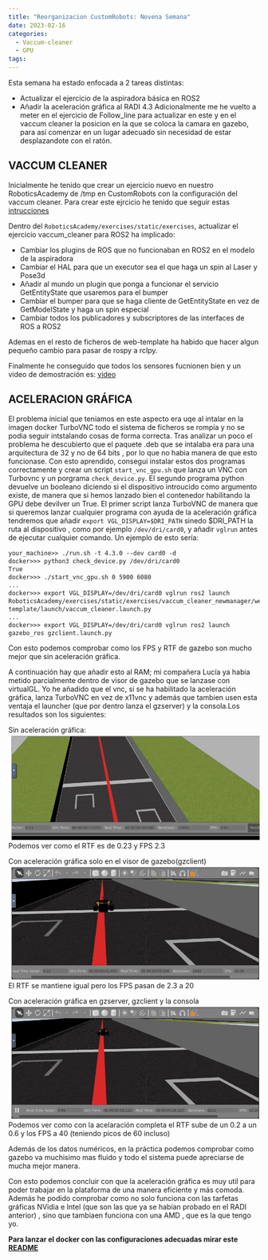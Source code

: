 ```yaml
---
title: "Reorganizacion CustomRobots: Novena Semana"
date: 2023-02-16
categories:
  - Vaccum-cleaner
  - GPU
tags:
---
```


Esta semana ha estado enfocada a 2 tareas distintas:
- Actualizar el ejercicio de la aspiradora básica en ROS2
- Añadir la aceleración gráfica al RADI 4.3
Adicionalmente me he vuelto a meter en el ejercicio de Follow_line para actualizar en este y en el vaccum cleaner la posicion en la que se coloca la camara en gazebo, para así comenzar en un lugar adecuado sin necesidad de estar desplazandote con el ratón.

## VACCUM CLEANER
Inicialmente he tenido que crear un ejercicio nuevo en nuestro RoboticsAcademy de /tmp en CustomRobots con la configuración del vaccum cleaner. Para crear este ejrcicio he tenido que seguir estas [intrucciones](https://github.com/JdeRobot/RoboticsAcademy/blob/master/docs/InstructionsForDevelopers.md#how-to-add-a-new-exercise)

Dentro del `RoboticsAcademy/exercises/static/exercises`, actualizar el ejercicio vaccum_cleaner para ROS2 ha implicado:
- Cambiar los plugins de ROS que no funcionaban en ROS2 en el modelo de la aspiradora
- Cambiar el HAL para que un executor sea el que haga un spin al Laser y Pose3d
- Añadir al mundo un plugin que ponga a funcionar el servicio GetEntityState que usaremos para el bumper
- Cambiar el bumper para que se haga cliente de GetEntityState en vez de GetModelState y haga un spin especial
- Cambiar todos los publicadores y subscriptores de las interfaces de ROS a ROS2

Ademas en el resto de ficheros de web-template ha habido que hacer algun pequeño cambio para pasar de rospy a rclpy.

Finalmente he conseguido que todos los sensores fucnionen bien y un video de demostración es: [video]()

## ACELERACION GRÁFICA
El problema inicial que teniamos en este aspecto era uqe al intalar en la imagen docker TurboVNC todo el sistema de ficheros se rompía y no se podia seguir intstalando cosas de forma correcta. Tras analizar un poco el problema he descubierto que el paquete .deb que se intalaba era para una arquitectura de 32 y no de 64 bits , por lo que no habia manera de que esto funcionase. Con esto aprendido, conseguí instalar estos dos programas correctamente y crear un script `start_vnc_gpu.sh` que lanza un VNC con Turbovnc y un porgrama `check_device.py`. El segundo programa python devuelve un booleano diciendo si el dispositivo introucido como argumento existe, de manera que si hemos lanzado bien el contenedor habilitando la GPU debe devilver un True. El primer script lanza TurboVNC de manera que si queremos lanzar cualquier programa con ayuda de la aceleración gráfica tendremos que añadir `export VGL_DISPLAY=$DRI_PATH` sinedo $DRI_PATH la ruta al dispositivo , como por ejemplo `/dev/dri/card0`, y añadir `vglrun` antes de ejecutar cualquier comando. Un ejemplo de esto sería:
~~~
your_machine>> ./run.sh -t 4.3.0 --dev card0 -d
docker>>> python3 check_device.py /dev/dri/card0
True
docker>>> ./start_vnc_gpu.sh 0 5900 6080
...
docker>>> export VGL_DISPLAY=/dev/dri/card0 vglrun ros2 launch RoboticsAcademy/exercises/static/exercises/vaccum_cleaner_newmanager/web-template/launch/vaccum_cleaner.launch.py
...
docker>>> export VGL_DISPLAY=/dev/dri/card0 vglrun ros2 launch gazebo_ros gzclient.launch.py
~~~
Con esto podemos comprobar como los FPS y RTF de gazebo son mucho mejor que sin aceleración gráfica. 

A continuación hay que añadir esto al RAM; mi compañera Lucía ya habia metido parcialmente dentro de visor de gazebo que se lanzase con virtualGL. Yo he añadido que el vnc, si se ha habilitado la aceleración gráfica, lanza TurboVNC en vez de x11vnc y además que tambien usen esta ventaja el launcher (que por dentro lanza el gzserver) y la consola.Los resultados son los siguientes:

Sin aceleración gráfica:
![](../assets/images/sin_GPU.png)
Podemos ver como el RTF es de 0.23 y FPS 2.3

Con aceleración gráfica solo en el visor de gazebo(gzclient)
![](../assets/images/con_GPU.png)
El RTF se mantiene igual pero los FPS pasan de 2.3 a 20

Con aceleración gráfica en gzserver, gzclient y la consola
![](../assets/images/con_GPU_completo.png)
Podemos ver como con la acelaración completa el RTF sube de un 0.2 a un 0.6 y los FPS a 40 (teniendo picos de 60 incluso)

Además de los datos numéricos, en la práctica podemos comprobar como gazebo va muchisimo mas fluido y todo el sistema puede apreciarse de mucha mejor manera.

Con esto podemos concluir con que la aceleración gráfica es muy util para poder trabajar en la plataforma de una manera eficiente y más comoda. Además he podido comprobar como no solo funciona con las tarfetas gráficas NVidia e Intel (que son las que ya se habían probado en el RADI anterior) , sino que tambiaen funciona con una AMD , que es la que tengo yo.

**Para lanzar el docker con las configuraciones adecuadas mirar este [README](https://github.com/JdeRobot/CustomRobots/blob/issue-205/README.md)**



